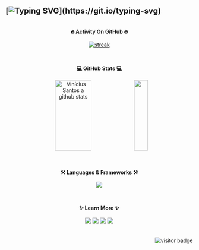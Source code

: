 ## [![Typing SVG](https://readme-typing-svg.herokuapp.com/?color=c4c4c4&size=35&center=true&vCenter=true&width=1000&lines=Hello+World!+My+name+is+Vinícius+Santos.)](https://git.io/typing-svg)

<div align="center"><br/>
  <span><b>🔥 Activity On GitHub 🔥</b></span><br/><br/>
  <a href="https://github.com/itvinl">      
    <img title="stats" alt="streak" src="https://github-readme-streak-stats.herokuapp.com/?user=itvinl&theme=dark&hide_border=true&stroke=fff"/>
  </a> 
</div>

##

<div align="center"><br/>
  <span><b>💻 GitHub Stats 💻</b></span><br/><br/>
  <img width="44%" height="190px" src="https://github-readme-stats.vercel.app/api?username=itvinl&show_icons=true&count_private=true&hide_border=false&title_color=fff&icon_color=fff&rank_icon=github&text_color=e9e9e9&bg_color=000000" alt="Vinícius Santos a github stats"/> 
  
  <img width="27%" height="190px" src="https://github-readme-stats.vercel.app/api/top-langs/?username=itvinl&langs_count=8&hide_border=false&title_color=fff&text_color=fff&bg_color=000000"/>
</div>

##

<div style="display: inline_block" align="center"><br/>
  <span><b>⚒️ Languages & Frameworks ⚒️</b></span></br></br>
  <a href="https://skillicons.dev">
    <img src="https://skillicons.dev/icons?i=html,css,js,ts,python,nodejs,django,bootstrap,jquery,react,vite,tailwind&perline=6"/>
  </a>
</div>

 ##
 
<div align="center"><br/>
  <span><b>✨ Learn More ✨</b></span><br/><br/>
  <a href = "mailto:vinysantos190@gmail.com"><img src="https://img.shields.io/badge/-Gmail-%23333?style=for-the-badge&logo=gmail&logoColor=white" target="_blank"></a>
  <a href="https://www.linkedin.com/in/itvinl" target="_blank"><img src="https://img.shields.io/badge/-LinkedIn-%230077B5?style=for-the-badge&logo=linkedin&logoColor=white" target="_blank"></a>
  <a href="https://www.figma.com/@itvinl"><img src="https://img.shields.io/badge/Figma-F24E1E?style=for-the-badge&logo=figma&logoColor=white"></a>
  <a href="#"><img src="https://img.shields.io/badge/Portfolio-232938?style=for-the-badge&logo=todoist&logoColor=white" target="_blank" /></a>
</div><br/>

<div align="right"><br/>
  <img src="https://visitor-badge.laobi.icu/badge?page_id=itvinl.visitor-badge&left_color=%23191e28&right_color=%23191e28&left_text=Visitors&format=true" alt="visitor badge"/>
</div>
